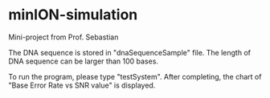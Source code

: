 # minION-simulation
Mini-project from Prof. Sebastian

The DNA sequence is stored in "dnaSequenceSample" file. The length of DNA sequence can be larger than 100 bases.

To run the program, please type "testSystem". After completing, the chart of "Base Error Rate vs SNR value" is displayed.

